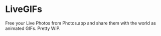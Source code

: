 # LiveGIFs

Free your Live Photos from Photos.app and share them with the
world as animated GIFs. Pretty WIP.

